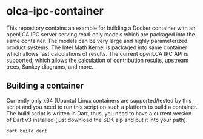# olca-ipc-container

This repository contains an example for building a Docker container with an openLCA IPC server serving read-only models which are packaged into the same container. The models can be very large and highly parameterized product systems. The Intel Math Kernel is packaged into same container which allows fast calculations of results. The current openLCA IPC API is supported, which allows the calculation of contribution results, upstream trees, Sankey diagrams, and more.

## Building a container

Currently only x64 (Ubuntu) Linux containers are supported/tested by this script and you need to run this script on such a platform to build a container. The build script is written in Dart, thus, you need to have a current version of Dart v3 installed (just download the SDK zip and put it into your path).

```bash
dart build.dart
```
